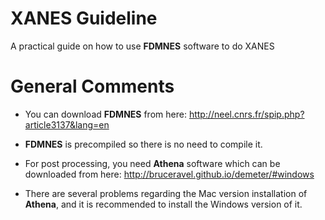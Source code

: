 # XANES Guideline
A practical guide on how to use **FDMNES** software to do XANES

# General Comments

* You can download **FDMNES** from here: http://neel.cnrs.fr/spip.php?article3137&lang=en

* **FDMNES** is precompiled so there is no need to compile it.

* For post processing, you need **Athena** software which can be downloaded from here: http://bruceravel.github.io/demeter/#windows

* There are several problems regarding the Mac version installation of **Athena**, and it is recommended to install the Windows version of it. 
